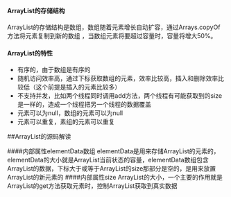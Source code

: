 
#### ArrayList的存储结构
ArrayList的存储结构是数组，数组随着元素增长自动扩容，通过Arrays.copyOf方法将元素复制到新的数组
，当数组元素将要超过容量时，容量将增大50%。
#### ArrayList的特性
* 有序的，由于数组是有序的
* 随机访问效率高，通过下标获取数组的元素，效率比较高，插入和删除效率比较低（这个前提是插入的元素比较多）
* 不支持并发，比如两个线程同时调用add方法，两个线程有可能获取到的size是一样的，造成一个线程把另一个线程的数据覆盖
* 元素可以为null，数组的元素可以为null
* 元素可以重复，素组的元素可以重复
<p>

##ArrayList的源码解读

####内部属性elementData数组
elementData是用来存储ArrayList的元素的，elementData的大小就是ArrayList当前状态的容量，elementData数组包含ArrayList的数据，下标大于或等于ArrayList的size那部分是空的，是用来放置ArrayList的新元素的
####内部属性size
ArrayList的大小，一个主要的作用就是ArrayList的get方法获取元素时，控制ArrayList获取到真实数据
